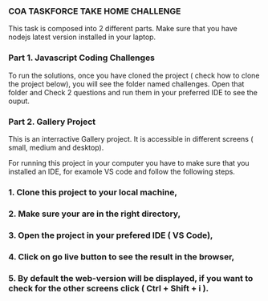 ### COA TASKFORCE TAKE HOME CHALLENGE

This task is composed into 2 different parts. Make sure that you have nodejs latest version installed in your laptop.

### Part 1. Javascript Coding Challenges
To run the solutions, once you have cloned the project ( check how to clone the project below), you will see the folder named challenges.
Open that folder and Check 2 questions and run them in your preferred IDE to see the ouput.

### Part 2. Gallery Project
This is an interractive Gallery project. It is accessible in different screens ( small, medium and desktop).

For running this project in your computer you have to make sure that you installed an IDE, for examole VS code and follow the following steps.

### 1. Clone this project to your local machine,
### 2. Make sure your are in the right directory,
### 3. Open the project in your prefered IDE ( VS Code),
### 4. Click on go live button to see the result in the browser,
### 5. By default the web-version will be displayed, if you want to check for the other screens click ( Ctrl + Shift + i ).

